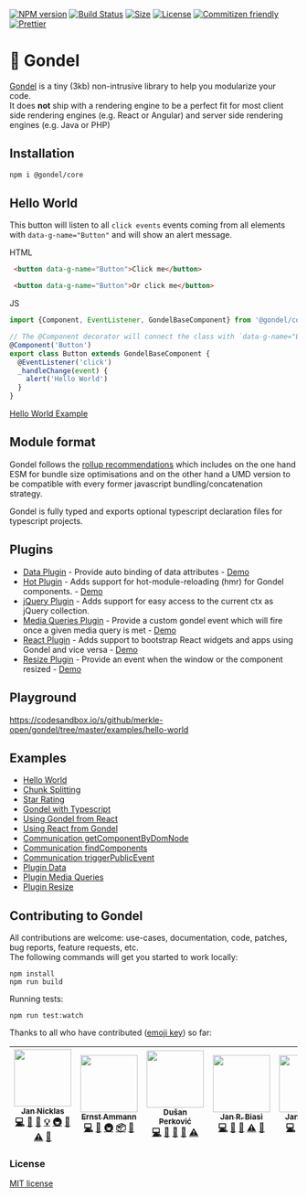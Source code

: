 [![NPM version][npm-image]][npm-url]
[![Build Status](https://github.com/merkle-open/gondel/workflows/ci/badge.svg?branch=master)](https://github.com/merkle-open/gondel/actions)
[![Size][size-image]][size-url]
[![License][license-image]][license-url] 
[![Commitizen friendly][commitizen-image]][commitizen-url] 
[![Prettier](https://img.shields.io/badge/Code%20Style-Prettier-green.svg)](https://github.com/prettier/prettier)

# 🚡 Gondel

[Gondel](https://en.wikipedia.org/wiki/Gondola) is a tiny (3kb) non-intrusive library to help you modularize your code.  
It does **not** ship with a rendering engine to be a perfect fit for most client side rendering engines (e.g. React or Angular) and server side rendering engines (e.g. Java or PHP)

## Installation

```bash
npm i @gondel/core
```

## Hello World

This button will listen to all `click events` events coming from all elements with `data-g-name="Button"` and will
show an alert message.

HTML

```html
 <button data-g-name="Button">Click me</button>

 <button data-g-name="Button">Or click me</button>
```

JS

```js
import {Component, EventListener, GondelBaseComponent} from '@gondel/core';

// The @Component decorator will connect the class with `data-g-name="Button"` elements.
@Component('Button')
export class Button extends GondelBaseComponent {
  @EventListener('click') 
  _handleChange(event) {
    alert('Hello World')
  }
}
```

[Hello World Example](https://codesandbox.io/s/github/merkle-open/gondel/tree/master/examples/hello-world)

## Module format 

Gondel follows the [rollup recommendations](https://github.com/rollup/rollup/wiki/pkg.module) which includes on the one hand ESM for bundle size optimisations and on the other hand a UMD version to be compatible with every former javascript bundling/concatenation strategy.

Gondel is fully typed and exports optional typescript declaration files for typescript projects.

## Plugins

- [Data Plugin](https://github.com/merkle-open/gondel/tree/master/packages/plugins/data) - Provide auto binding of data attributes - [Demo](https://codesandbox.io/s/github/merkle-open/gondel/tree/master/examples/plugin-data)
- [Hot Plugin](https://github.com/merkle-open/gondel/tree/master/packages/plugins/hot) - Adds support for hot-module-reloading (hmr) for Gondel components. - [Demo](https://codesandbox.io/s/github/merkle-open/gondel/tree/master/examples/typescript)
- [jQuery Plugin](https://github.com/merkle-open/gondel/tree/master/packages/plugins/jquery) - Adds support for easy access to the current ctx as jQuery collection.
- [Media Queries Plugin](https://github.com/merkle-open/gondel/tree/master/packages/plugins/media-queries) - Provide a custom gondel event which will fire once a given media query is met - [Demo](https://codesandbox.io/s/github/merkle-open/gondel/tree/master/examples/plugin-media-query)
- [React Plugin](https://github.com/merkle-open/gondel/tree/master/packages/plugins/react) - Adds support to bootstrap React widgets and apps using Gondel and vice versa - [Demo](https://codesandbox.io/s/github/merkle-open/gondel/tree/master/examples/gondel-react)
- [Resize Plugin](https://github.com/merkle-open/gondel/tree/master/packages/plugins/resize) - Provide an event when the window or the component resized - [Demo](https://codesandbox.io/s/github/merkle-open/gondel/tree/master/examples/plugin-resize)

## Playground

https://codesandbox.io/s/github/merkle-open/gondel/tree/master/examples/hello-world

## Examples

+ [Hello World](https://codesandbox.io/s/github/merkle-open/gondel/tree/master/examples/hello-world)
+ [Chunk Splitting](https://codesandbox.io/s/github/merkle-open/gondel/tree/master/examples/lazy-load)
+ [Star Rating](https://codesandbox.io/s/github/merkle-open/gondel/tree/master/examples/five-star)
+ [Gondel with Typescript](https://codesandbox.io/s/github/merkle-open/gondel/tree/master/examples/typescript)
+ [Using Gondel from React](https://codesandbox.io/s/github/merkle-open/gondel/tree/master/examples/react-gondel)
+ [Using React from Gondel](https://codesandbox.io/s/github/merkle-open/gondel/tree/master/examples/gondel-react)
+ [Communication getComponentByDomNode](https://codesandbox.io/s/github/merkle-open/gondel/tree/master/examples/get-component-by-dom-node)
+ [Communication findComponents](https://codesandbox.io/s/github/merkle-open/gondel/tree/master/examples/find-components)
+ [Communication triggerPublicEvent](https://codesandbox.io/s/github/merkle-open/gondel/tree/master/examples/trigger-public-event)
+ [Plugin Data](https://codesandbox.io/s/github/merkle-open/gondel/tree/master/examples/plugin-data)
+ [Plugin Media Queries](https://codesandbox.io/s/github/merkle-open/gondel/tree/master/examples/plugin-media-query)
+ [Plugin Resize](https://codesandbox.io/s/github/merkle-open/gondel/tree/master/examples/plugin-resize)

## Contributing to Gondel

All contributions are welcome: use-cases, documentation, code, patches, bug reports, feature requests, etc.  
The following commands will get you started to work locally:

```
npm install
npm run build
```

Running tests:

```
npm run test:watch
```

Thanks to all who have contributed ([emoji key](https://allcontributors.org/docs/en/emoji-key)) so far:

<!-- ALL-CONTRIBUTORS-LIST:START - Do not remove or modify this section -->
<!-- prettier-ignore -->
| [<img src="https://avatars2.githubusercontent.com/u/4113649?v=4" width="100px;"/><br /><sub><b>Jan Nicklas</b></sub>](https://twitter.com/jantimon)<br />[💻](https://github.com/merkle-open/gondel/commits?author=jantimon "Code") [📖](https://github.com/merkle-open/gondel/commits?author=jantimon "Documentation") [🐛](https://github.com/merkle-open/gondel/issues?q=author%3Ajantimon "Bug reports") [💡](#example-jantimon "Examples") [🚇](#infra-jantimon "Infrastructure (Hosting, Build-Tools, etc)") [🔌](#plugin-jantimon "Plugin/utility libraries") [⚠️](https://github.com/merkle-open/gondel/commits?author=jantimon "Tests") [👀](#review-jantimon "Reviewed Pull Requests") | [<img src="https://avatars1.githubusercontent.com/u/149406?v=4" width="100px;"/><br /><sub><b>Ernst Ammann</b></sub>](https://github.com/ernscht)<br />[💻](https://github.com/merkle-open/gondel/commits?author=ernscht "Code") [📖](https://github.com/merkle-open/gondel/commits?author=ernscht "Documentation") [🚇](#infra-ernscht "Infrastructure (Hosting, Build-Tools, etc)") [📦](#platform-ernscht "Packaging/porting to new platform") [👀](#review-ernscht "Reviewed Pull Requests") | [<img src="https://avatars1.githubusercontent.com/u/9339019?v=4" width="100px;"/><br /><sub><b>Dušan Perković</b></sub>](https://github.com/noblica)<br />[💻](https://github.com/merkle-open/gondel/commits?author=noblica "Code") [📖](https://github.com/merkle-open/gondel/commits?author=noblica "Documentation") [🔌](#plugin-noblica "Plugin/utility libraries") [🤔](#ideas-noblica "Ideas, Planning, & Feedback") [⚠️](https://github.com/merkle-open/gondel/commits?author=noblica "Tests") | [<img src="https://avatars1.githubusercontent.com/u/4563751?v=4" width="100px;"/><br /><sub><b>Jan R. Biasi</b></sub>](https://aviormusic.com)<br />[💻](https://github.com/merkle-open/gondel/commits?author=janbiasi "Code") [📖](https://github.com/merkle-open/gondel/commits?author=janbiasi "Documentation") [🤔](#ideas-janbiasi "Ideas, Planning, & Feedback") [⚠️](https://github.com/merkle-open/gondel/commits?author=janbiasi "Tests") [👀](#review-janbiasi "Reviewed Pull Requests") | [<img src="https://avatars1.githubusercontent.com/u/3381820?v=4" width="100px;"/><br /><sub><b>Jan Widmer</b></sub>](https://github.com/janwidmer)<br />[💻](https://github.com/merkle-open/gondel/commits?author=janwidmer "Code") [📖](https://github.com/merkle-open/gondel/commits?author=janwidmer "Documentation") [💡](#example-janwidmer "Examples") [🤔](#ideas-janwidmer "Ideas, Planning, & Feedback") [🔌](#plugin-janwidmer "Plugin/utility libraries") | [<img src="https://avatars1.githubusercontent.com/u/3457712?v=4" width="100px;"/><br /><sub><b>Claudio Bianucci</b></sub>](https://github.com/chezdev)<br />[💻](https://github.com/merkle-open/gondel/commits?author=chezdev "Code") [🤔](#ideas-chezdev "Ideas, Planning, & Feedback") |
| :---: | :---: | :---: | :---: | :---: | :---: |
<!-- ALL-CONTRIBUTORS-LIST:END -->

### License

[MIT license](./LICENSE)

[npm-image]: https://badge.fury.io/js/%40gondel%2Fcore.svg
[npm-url]: https://npmjs.org/package/@gondel/core
[license-image]: https://img.shields.io/badge/license-MIT-green.svg
[license-url]: http://opensource.org/licenses/MIT
[commitizen-image]: https://img.shields.io/badge/commitizen-friendly-brightgreen.svg
[commitizen-url]: http://commitizen.github.io/cz-cli/
[size-image]: http://img.badgesize.io/merkle-open/gondel/master/packages/core/dist/gondel.es5.min.js.svg?compression=gzip&label=gzip%20size
[size-url]: https://unpkg.com/@gondel/core/dist/gondel.es5.min.js

